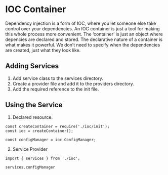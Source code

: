 # IOC Container

Dependency injection is a form of IOC, where you let someone else take control over your dependencies. An IOC container is just a tool for making this whole process more convenient. The ‘container’ is just an object where depencies are declared and stored. The declarative nature of a container is what makes it powerful. We don’t need to specify when the dependencies are created, just what they look like.

## Adding Services

1. Add service class to the services directory.
2. Create a provider file and add it to the providers directory. 
3. Add the required reference to the init file.

## Using the Service

1. Declared resource.

```
const createContainer = require('./ioc/init');
const ioc = createContainer();

const configManager = ioc.ConfigManager;
```

2. Service Provider

```
import { services } from './ioc';

services.configManager
```
